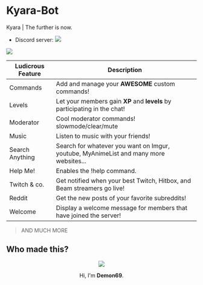 # Kyara-Bot
Kyara | The further is now.
* Discord server: [<img src="https://discordapp.com/api/guilds/159962941502783488/widget.png">](https://discord.gg/exb78RZ)
<img src="docs/pics/cggk7y9%5B1%5D.png?raw=true">

|Ludicrous Feature|Description|
|-------|-----------|
|Commands|Add and manage your **AWESOME** custom commands!|
|Levels|Let your members gain **XP** and **levels** by participating in the chat!|
|Moderator|Cool moderator commands! slowmode/clear/mute|
|Music|Listen to music with your friends!|
|Search Anything|Search for whatever you want on Imgur, youtube, MyAnimeList and many more websites...|
|Help Me!|Enables the !help command.|
|Twitch & co.|Get notified when your best Twitch, Hitbox, and Beam streamers go live!|
|Reddit|Get the new posts of your favorite subreddits!|
|Welcome|Display a welcome message for members that have joined the server!|
> AND MUCH MORE

## Who made this?

<p align="center">
<img src="docs/pics/cookie.jpg?raw=true">
</p>
<p align="center">
Hi, I'm <b>Demon69</b>.
</p>
